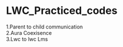 # LWC_Practiced_codes
1.Parent to child communication
</br>
2.Aura Coexisence
</br>
3.Lwc to lwc Lms
</br>
